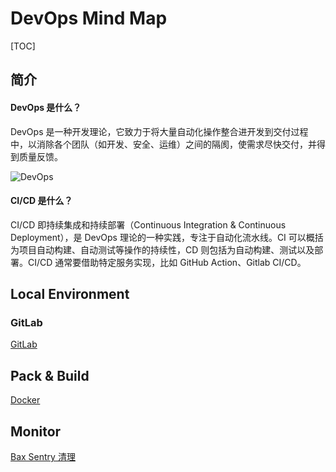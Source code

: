 # DevOps Mind Map

[TOC]

## 简介

#### DevOps 是什么？

DevOps 是一种开发理论，它致力于将大量自动化操作整合进开发到交付过程中，以消除各个团队（如开发、安全、运维）之间的隔阂，使需求尽快交付，并得到质量反馈。

![DevOps](https://mgear-image.oss-cn-shanghai.aliyuncs.com/image/other/20220627182016.png?w=60)

#### CI/CD 是什么？

CI/CD 即持续集成和持续部署（Continuous Integration & Continuous Deployment），是 DevOps 理论的一种实践，专注于自动化流水线。CI 可以概括为项目自动构建、自动测试等操作的持续性，CD 则包括为自动构建、测试以及部署。CI/CD 通常要借助特定服务实现，比如 GitHub Action、Gitlab CI/CD。

## Local Environment

### GitLab

[GitLab](/maps/devops/gitlab.html)

## Pack & Build

[Docker](/maps/devops/docker.html)

## Monitor

[Bax Sentry 清理](/work/bax/sentry.html)
